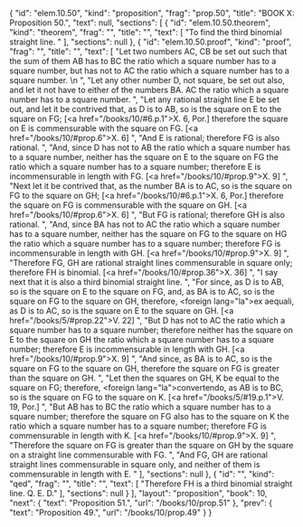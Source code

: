 {
  "id": "elem.10.50",
  "kind": "proposition",
  "frag": "prop.50",
  "title": "BOOK X: Proposition 50.",
  "text": null,
  "sections": [
    {
      "id": "elem.10.50.theorem",
      "kind": "theorem",
      "frag": "",
      "title": "",
      "text": [
        "To find the third binomial straight line. "
      ],
      "sections": null
    },
    {
      "id": "elem.10.50.proof",
      "kind": "proof",
      "frag": "",
      "title": "",
      "text": [
        "Let two numbers AC, CB be set out such that the sum of them AB has to BC the ratio which a square number has to a square number, but has not to AC the ratio which a square number has to a square number. \n      ",
        "Let any other number D, not square, be set out also, and let it not have to either of the numbers BA. AC the ratio which a square number has to a square number. ",
        "Let any rational straight line E be set out, and let it be contrived that, as D is to AB, so is the square on E to the square on FG; [<a href=\"/books/10/#6.p.1\">X. 6, Por.</a>] therefore the square on E is commensurable with the square on FG. [<a href=\"/books/10/#prop.6\">X. 6</a>] ",
        "And E is rational; therefore FG is also rational. ",
        "And, since D has not to AB the ratio which a square number has to a square number, neither has the square on E to the square on FG the ratio which a square number has to a square number; therefore E is incommensurable in length with FG. [<a href=\"/books/10/#prop.9\">X. 9</a>] ",
        "Next let it be contrived that, as the number BA is to AC, so is the square on FG to the square on GH; [<a href=\"/books/10/#6.p.1\">X. 6, Por.</a>] therefore the square on FG is commensurable with the square on GH. [<a href=\"/books/10/#prop.6\">X. 6</a>] ",
        "But FG is rational; therefore GH is also rational. ",
        "And, since BA has not to AC the ratio which a square number has to a square number, neither has the square on FG to the square on HG the ratio which a square number has to a square number; therefore FG is incommensurable in length with GH. [<a href=\"/books/10/#prop.9\">X. 9</a>] ",
        "Therefore FG, GH are rational straight lines commensurable in square only; therefore FH is binomial. [<a href=\"/books/10/#prop.36\">X. 36</a>] ",
        "I say next that it is also a third binomial straight line. ",
        "For since, as D is to AB, so is the square on E to the square on FG, and, as BA is to AC, so is the square on FG to the square on GH, therefore, <foreign lang=\"la\">ex aequali</foreign>, as D is to AC, so is the square on E to the square on GH. [<a href=\"/books/5/#prop.22\">V. 22</a>] ",
        "But D has not to AC the ratio which a square number has to a square number; therefore neither has the square on E to the square on GH the ratio which a square number has to a square number; therefore E is incommensurable in length with GH. [<a href=\"/books/10/#prop.9\">X. 9</a>] ",
        "And since, as BA is to AC, so is the square on FG to the square on GH, therefore the square on FG is greater than the square on GH. ",
        "Let then the squares on GH, K be equal to the square on FG; therefore, <foreign lang=\"la\">convertendo</foreign>, as AB is to BC, so is the square on FG to the square on K. [<a href=\"/books/5/#19.p.1\">V. 19, Por.</a>] ",
        "But AB has to BC the ratio which a square number has to a square number; therefore the square on FG also has to the square on K the ratio which a square number has to a square number; therefore FG is commensurable in length with K. [<a href=\"/books/10/#prop.9\">X. 9</a>] ",
        "Therefore the square on FG is greater than the square on GH by the square on a straight line commensurable with FG. ",
        "And FG, GH are rational straight lines commensurable in square only, and neither of them is commensurable in length with E. "
      ],
      "sections": null
    },
    {
      "id": "",
      "kind": "qed",
      "frag": "",
      "title": "",
      "text": [
        "Therefore FH is a third binomial straight line. Q. E. D."
      ],
      "sections": null
    }
  ],
  "layout": "proposition",
  "book": 10,
  "next": {
    "text": "Proposition 51.",
    "url": "/books/10/prop.51"
  },
  "prev": {
    "text": "Proposition 49.",
    "url": "/books/10/prop.49"
  }
}
